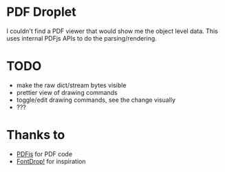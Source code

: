 # PDF Droplet

I couldn't find a PDF viewer that would show me the object level data. This uses internal PDFjs APIs to do the parsing/rendering.

# TODO

- make the raw dict/stream bytes visible
- prettier view of drawing commands
- toggle/edit drawing commands, see the change visually
- ???

# Thanks to

- [PDFjs](https://mozilla.github.io/pdf.js/) for PDF code
- [FontDrop!](https://fontdrop.info/) for inspiration
